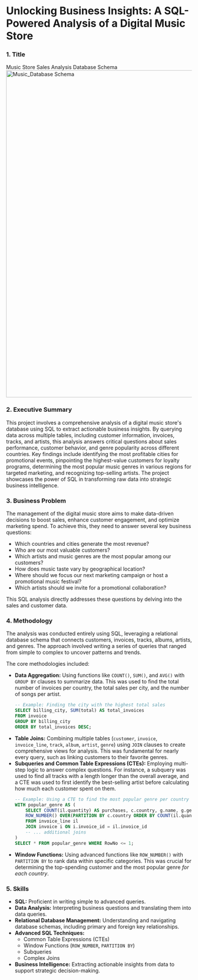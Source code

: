 
# Unlocking Business Insights: A SQL-Powered Analysis of a Digital Music Store

### **1. Title**

Music Store Sales Analysis
Database Schema
<img width="984" height="886" alt="Music_Database Schema" src="https://github.com/user-attachments/assets/f45c642f-49cc-416d-bc1e-3b13a221bfe2" />
### **2. Executive Summary**

This project involves a comprehensive analysis of a digital music store's database using SQL to extract actionable business insights. By querying data across multiple tables, including customer information, invoices, tracks, and artists, this analysis answers critical questions about sales performance, customer behavior, and genre popularity across different countries. Key findings include identifying the most profitable cities for promotional events, pinpointing the highest-value customers for loyalty programs, determining the most popular music genres in various regions for targeted marketing, and recognizing top-selling artists. The project showcases the power of SQL in transforming raw data into strategic business intelligence.

### **3. Business Problem**

The management of the digital music store aims to make data-driven decisions to boost sales, enhance customer engagement, and optimize marketing spend. To achieve this, they need to answer several key business questions:

  * Which countries and cities generate the most revenue?
  * Who are our most valuable customers?
  * Which artists and music genres are the most popular among our customers?
  * How does music taste vary by geographical location?
  * Where should we focus our next marketing campaign or host a promotional music festival?
  * Which artists should we invite for a promotional collaboration?

This SQL analysis directly addresses these questions by delving into the sales and customer data.

### **4. Methodology**

The analysis was conducted entirely using SQL, leveraging a relational database schema that connects customers, invoices, tracks, albums, artists, and genres. The approach involved writing a series of queries that ranged from simple to complex to uncover patterns and trends.

The core methodologies included:

  * **Data Aggregation:** Using functions like `COUNT()`, `SUM()`, and `AVG()` with `GROUP BY` clauses to summarize data. This was used to find the total number of invoices per country, the total sales per city, and the number of songs per artist.
    ```sql
    -- Example: Finding the city with the highest total sales
    SELECT billing_city, SUM(total) AS total_invoices
    FROM invoice
    GROUP BY billing_city
    ORDER BY total_invoices DESC;
    ```
  * **Table Joins:** Combining multiple tables (`customer`, `invoice`, `invoice_line`, `track`, `album`, `artist`, `genre`) using `JOIN` clauses to create comprehensive views for analysis. This was fundamental for nearly every query, such as linking customers to their favorite genres.
  * **Subqueries and Common Table Expressions (CTEs):** Employing multi-step logic to answer complex questions. For instance, a subquery was used to find all tracks with a length longer than the overall average, and a CTE was used to first identify the best-selling artist before calculating how much each customer spent on them.
    ```sql
    -- Example: Using a CTE to find the most popular genre per country
    WITH popular_genre AS (
        SELECT COUNT(il.quantity) AS purchases, c.country, g.name, g.genre_id,
        ROW_NUMBER() OVER(PARTITION BY c.country ORDER BY COUNT(il.quantity) DESC) AS RowNo
        FROM invoice_line il
        JOIN invoice i ON i.invoice_id = il.invoice_id
        -- ... additional joins
    )
    SELECT * FROM popular_genre WHERE RowNo <= 1;
    ```
  * **Window Functions:** Using advanced functions like `ROW_NUMBER()` with `PARTITION BY` to rank data within specific categories. This was crucial for determining the top-spending customer and the most popular genre *for each country*.

### **5. Skills**

  * **SQL:** Proficient in writing simple to advanced queries.
  * **Data Analysis:** Interpreting business questions and translating them into data queries.
  * **Relational Database Management:** Understanding and navigating database schemas, including primary and foreign key relationships.
  * **Advanced SQL Techniques:**
      * Common Table Expressions (CTEs)
      * Window Functions (`ROW_NUMBER`, `PARTITION BY`)
      * Subqueries
      * Complex Joins
  * **Business Intelligence:** Extracting actionable insights from data to support strategic decision-making.
